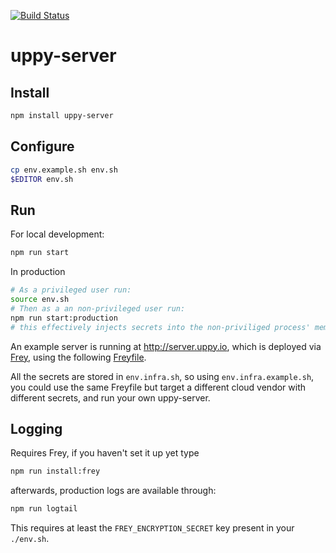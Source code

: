 [![Build Status](https://travis-ci.org/transloadit/uppy-server.svg?branch=master)](https://travis-ci.org/transloadit/uppy-server)

# uppy-server

## Install

```bash
npm install uppy-server
```

## Configure

```bash
cp env.example.sh env.sh
$EDITOR env.sh
```

## Run

For local development:

```bash
npm run start
```

In production

```bash
# As a privileged user run:
source env.sh
# Then as a an non-privileged user run:
npm run start:production
# this effectively injects secrets into the non-priviliged process' memory, without giving it file access to the secrets
```

An example server is running at http://server.uppy.io, which is deployed via 
[Frey](https://github.com/kvz/frey), using the following [Freyfile](infra/Freyfile.toml).

All the secrets are stored in `env.infra.sh`, so using `env.infra.example.sh`, you could
use the same Freyfile but target a different cloud vendor with different secrets, and run your own
uppy-server.

## Logging

Requires Frey, if you haven't set it up yet type

```bash
npm run install:frey
```

afterwards, production logs are available through:

```bash
npm run logtail
```

This requires at least the `FREY_ENCRYPTION_SECRET` key present in your `./env.sh`.
